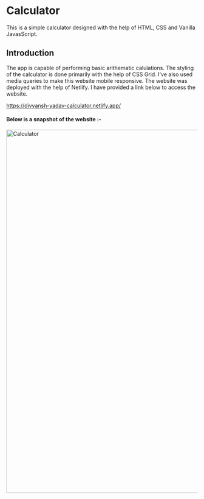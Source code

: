 # Calculator
This is a simple calculator designed with the help of HTML, CSS and Vanilla JavasScript.

## Introduction
The app is capable of performing basic arithematic calulations. The styling of the calculator is done primarily with the help of CSS Grid. I've also used media queries to make this website mobile responsive. The website was deployed with the help of Netlify. I have provided a link below to access the website.

https://divyansh-yadav-calculator.netlify.app/

#### Below is a snapshot of the website :-
<img width="954" alt="Calculator" src="https://user-images.githubusercontent.com/74250682/132849058-22071a60-f961-4c66-92da-7c9ea64daa4c.png">
